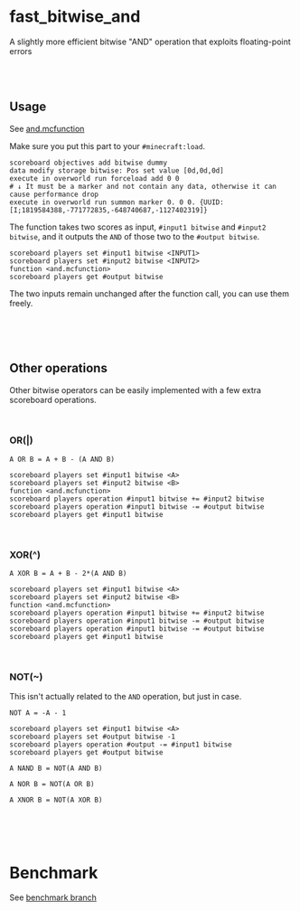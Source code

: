 # fast_bitwise_and

A slightly more efficient bitwise "AND" operation that exploits floating-point errors

<br><br>

## Usage

See [and.mcfunction](https://github.com/Triton365/fast_bitwise_and/blob/main/and.mcfunction)

Make sure you put this part to your `#minecraft:load`.

```mcfunction
scoreboard objectives add bitwise dummy
data modify storage bitwise: Pos set value [0d,0d,0d]
execute in overworld run forceload add 0 0
# ↓ It must be a marker and not contain any data, otherwise it can cause performance drop
execute in overworld run summon marker 0. 0 0. {UUID:[I;1819584388,-771772835,-648740687,-1127402319]}
```

The function takes two scores as input, `#input1 bitwise` and `#input2 bitwise`, and it outputs the `AND` of those two to the `#output bitwise`.

```mcfunction
scoreboard players set #input1 bitwise <INPUT1>
scoreboard players set #input2 bitwise <INPUT2>
function <and.mcfunction>
scoreboard players get #output bitwise
```

The two inputs remain unchanged after the function call, you can use them freely.

<br><br><br>

## Other operations

Other bitwise operators can be easily implemented with a few extra scoreboard operations.

<br>

### OR(|)

`A OR B = A + B - (A AND B)`

```mcfunction
scoreboard players set #input1 bitwise <A>
scoreboard players set #input2 bitwise <B>
function <and.mcfunction>
scoreboard players operation #input1 bitwise += #input2 bitwise
scoreboard players operation #input1 bitwise -= #output bitwise
scoreboard players get #input1 bitwise
```

<br>

### XOR(^)

`A XOR B = A + B - 2*(A AND B)`

```mcfunction
scoreboard players set #input1 bitwise <A>
scoreboard players set #input2 bitwise <B>
function <and.mcfunction>
scoreboard players operation #input1 bitwise += #input2 bitwise
scoreboard players operation #input1 bitwise -= #output bitwise
scoreboard players operation #input1 bitwise -= #output bitwise
scoreboard players get #input1 bitwise
```

<br>

### NOT(~)

This isn't actually related to the `AND` operation, but just in case.

`NOT A = -A - 1`

```mcfunction
scoreboard players set #input1 bitwise <A>
scoreboard players set #output bitwise -1
scoreboard players operation #output -= #input1 bitwise
scoreboard players get #output bitwise
```

`A NAND B = NOT(A AND B)`

`A NOR B = NOT(A OR B)`

`A XNOR B = NOT(A XOR B)`

<br><br><br>

# Benchmark

See [benchmark branch](https://github.com/Triton365/fast_bitwise_and/tree/benchmark)
